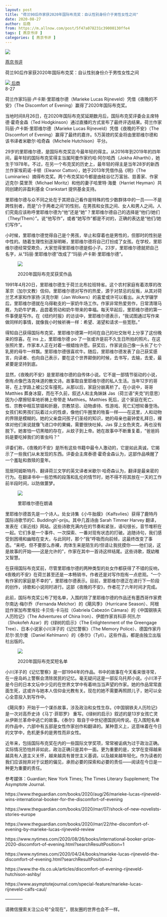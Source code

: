 ```yaml
---
layout: post
title: "荷兰90后作家获2020年国际布克奖：自认性别身份介于男性女性之间"
date: 2020-08-27
author: 后商
from: https://m.allnow.com/post/5f47a078231c39000130ffe4
tags: [ 燕京书评 ]
categories: [ 燕京书评 ]
---
```


<div class="main" data-v-7f77c10f="" data-v-c130297e="">
 <div class="head-img-wrap" data-v-7f77c10f="">
  <img class="head-img" data-v-7f77c10f="" src="//img.allhistory.com/5f47a012231c39000130ffe3.jpeg?imageView2/2/w/750"/>
  <!-- -->
 </div>
 <div class="column-wrap" data-v-7f77c10f="">
  <p class="column" data-v-7f77c10f="">
   <a class="column-link" data-v-7f77c10f="" href="/column/199">
    燕京书评
   </a>
   <!-- -->
  </p>
  <p class="title" data-v-7f77c10f="">
   荷兰90后作家获2020年国际布克奖：自认性别身份介于男性女性之间
  </p>
 </div>
 <div class="author-wrap" data-v-7f77c10f="">
  <div class="left" data-v-7f77c10f="">
   <a class="single-avatar" data-v-7f77c10f="" href="/user/1479932">
    <img data-v-7f77c10f="" src="//pic.allhistory.com/T1SXJCBbxg1RCvBVdK.jpg?imageView2/2/w/64"/>
   </a>
   <a class="single-name" data-v-7f77c10f="" href="/user/1479932">
    后商
   </a>
   <div class="icon" data-v-7f77c10f="">
   </div>
  </div>
  <div class="time" data-v-7f77c10f="">
   8-27
  </div>
 </div>
 <div class="abstract-wrap" data-v-7f77c10f="">
  <p class="abstract" data-v-7f77c10f="">
   荷兰作家玛丽·卢卡斯·里耶维尔德（Marieke Lucas Rijneveld）凭借《夜晚的不安》（The Discomfort of Evening）赢得了2020年国际布克奖。
  </p>
 </div>
 <div data-v-7f77c10f="" id="article-content">
  <p>
   当地时间8月26日，在2020年国际布克奖延期数月后，国际布克奖评委会主席特德·霍奇金森（Ted Hodgkinson）通过直播的方式宣布了最终评选结果。荷兰作家玛丽·卢卡斯·里耶维尔德（Marieke Lucas Rijneveld）凭借《夜晚的不安》（The Discomfort of Evening）赢得了最终的嘉许。5万英镑的奖金将由里耶维尔德和该书译者米歇尔·哈奇森（Michele Hutchison）平分。
  </p>
  <p>
  </p>
  <p>
   29岁的里耶维尔德，是国际布克奖迄今最年轻的得主。从2016年到2019年的四年间，最年轻的国际布克奖得主当属阿曼作家约哈·阿尔哈西（Jokha Alharthi），她生于1978年。不过，在另一个布克奖的历史上，最年轻的得主是当年28岁的新西兰作家埃莉诺·卡顿（Eleanor Catton），她于2013年凭借作品《明》（The Luminaries）摘得布克奖。两个布克奖如今都是由硅谷亿万富翁、慈善家、作家迈克尔·莫里茨（Michael Moritz）和他的妻子哈里特·海曼（Harriet Heyman）共同创建的非盈利基金 Crankstart 提供基金支持。
  </p>
  <p>
  </p>
  <p>
   里耶维尔德与众不同之处在于其把自己看作是特殊的性少数群体中的一员——不是跨性别者，而是“介于两者之间”的性别，在男孩和女孩之间、女人和男人之间。人们究竟应该称呼里耶维尔德为“他”还是“她”？里耶维尔德自己的选择是“他们/她们（They/Them）”。说“他写作”，或者“她写作”都是不对的，正确的表达是“他们/她们写作”。
  </p>
  <p>
  </p>
  <p>
   小时候，里耶维尔德觉得自己是个男孩，举止和穿着也是男性的，但那时的性别是中性的。随着生理性别逐渐明晰，里耶维尔德将自己打扮成了女孩。在学校，里耶维尔德经常受欺负，大家觉得里耶维尔德是假小子。23岁，里耶维尔德就把自己名字，从“玛丽·里耶维尔德”改成了“玛丽·卢卡斯·里耶维尔德”。
  </p>
  <p>
  </p>
  <figure class="image-box dls-image-block dls-media-image">
   <img src="https://img.allhistory.com/5f478791550c6f00015cc912.jpeg?imageView2/2/w/800"/>
   <figcaption class="dls-image-capture">
    <p>
     2020年国际布克奖获奖作品
    </p>
   </figcaption>
  </figure>
  <p>
  </p>
  <p>
   1991年4月20日，里耶维尔德生于荷兰北布拉班特省。这个农村家庭有着浓厚的改革宗（加尔文教）信仰。里耶维尔德对写作的热爱，源于对禁忌的反叛，从其对荷兰艺术家和作家扬·沃克尔斯（Jan Wolkers）的喜爱或许可以看出。从大学辍学后，里耶维尔德就在乌得勒支的一家奶牛场工作。作家非常热爱劳作，日常清理马厩，为奶牛铲粪，品尝着劳动和奶牛带来的幸福。每天早起后，里耶维尔德的第一件事便是写作。在《纽约时报》的访谈中，里耶维尔德表示，“我试图通过写作来做同样的事情，就像我小时候祈祷一样：希望、渴望和请求一些宽慰。”
  </p>
  <p>
  </p>
  <p>
   得知自己获得国际布克奖，里耶维尔德第一时间在自己的社交账号上分享了这份晚来的惊喜。在 ins 上，里耶维尔德 po 了一张或许是前不久生日所拍的照片。在这张照片里，作家本人正在对着一根蜡烛许愿。获奖后，作家说自己像一头长了七个乳房的母牛一样飘。里耶维尔德很喜欢牛。随后，里耶维尔德发表了自己获奖感言，向读者、也向自己表示，要在这个世界颠倒的时候，去书写，去输，去爱，最紧要是坚持到底。
  </p>
  <p>
  </p>
  <p>
   显然，《夜晚的不安》是里耶维尔德的自传体小说。它不是一部情节驱动的小说，倒有点像巴洛克味道的散文诗。故事取自里耶维尔德的私人生活。当年12岁的哥哥，在上学路上被公交车撞死。从那以后，家庭分崩离析了。在小说中，哥哥 Matthies 葬身冰窟，而在不久前，叙述人和主角妹妹 Jas（荷兰语“夹克”的意思）因为小摩擦轻率地祈祷上帝带走 Matthies。Matthies 死后，这个家庭在死亡、性、宗教中相互禁锢和折磨，宗教禁忌、动物虐待、性游戏、死亡幻想轮番登场。女孩们和男孩们玩着过火的性虐，像他们牛圈里的牲畜一样——在这里，人和动物的界限是模糊的。她的父亲盘问孩子们圣经的知识，她的母亲也最钟爱礼拜日，裸体对他们来说就像飞进口中的果蝇，需要很快吐掉。Jas 穿上女色夹克，再也没有脱下。她害怕一切黑暗的存在，从蚊子到上帝。她在故事中不断重复着，“爸爸妈妈是要吃掉我们的害虫吗？”
  </p>
  <p>
  </p>
  <p>
   评委们称，《夜晚的不安》是所有这些书籍中最令人激动的，它是如此真诚，它揭示了一些我们从未发现的东西。评委会主席泰德·霍奇金森认为，这部作品唤醒了一个羞耻和救赎的童年。
  </p>
  <p>
  </p>
  <p>
   现居阿姆斯特丹、翻译荷兰文学的英文译者米歇尔·哈奇森认为，翻译是最亲密的行为。在翻译书中一些恐怖的段落和乱伦的情节时，她不得不将其放在一天的工作前半段时间，以防做噩梦。
  </p>
  <p>
  </p>
  <figure class="image-box dls-image-block dls-media-image">
   <img src="https://img.allhistory.com/5f4787d18513910001ad0409.jpeg?imageView2/2/w/800"/>
   <figcaption class="dls-image-capture">
    <p>
     里耶维尔德在朗诵
    </p>
   </figcaption>
  </figure>
  <p>
  </p>
  <p>
   里耶维尔德首先是一个诗人。处女诗集《小牛胎膜》（Kalfsvlies）获得了鹿特丹国际诗歌节的C. Buddingh’-prijs。其中几首诗由 Sarah Timmer Harvey 翻译，发表在《渐近线》网站。这些诗歌充满内在的节奏和紧张，语句很长，音节堆积在一起。它们多是一个事件、一次探索、一番对现有状态的打破。追随诗句，我们感受到困境和幽暗在变大，与此同时，那个“我”呼吸而向前倾，这最终改变了事态。“来吧，但不要那么赤裸，肉体生来是陌生的/但请让我抚摸你——他们说，这是故事的开始——这是允许的”，作家在其中一首诗这样结尾。这些诗歌，既幼稚又智慧。
  </p>
  <p>
  </p>
  <p>
   在获得国际布克奖前，尽管里耶维尔德的两种类型的处女作都获得了不错的反响，《夜晚的不安》在荷兰甚至还是一本畅销书，作者还是对写作抱有一点悲观。“一个有作家的家庭是不幸的”，里耶维尔德表示。目前，里耶维尔德正在进行下一阶段的创作，诗歌和小说同时进行。这部《夜晚的不安》，作者花了六年时间才完成。
  </p>
  <p>
  </p>
  <p>
   此前，国际布克奖公布了短名单，入围的除了里耶维尔德的作品还有墨西哥作家费尔南达·梅尔乔（Fernanda Melchor）的《飓风季》（Hurricane Season）、阿根廷作家加布里埃拉·卡贝佐·卡马拉（Gabriela Cabezón Cámara）的《中国钢铁夫人历险记》（The Adventures of China Iron）、伊朗作家肖科菲·阿扎尔（Shokofeh Azar）的《绿树的启示》（The Enlightenment of the Greengage Tree）、日本小说家小川洋子的《记忆警察》（The Memory Police）、德国作家丹尼尔·凯尔曼（Daniel Kehlmann）的《泰尔》（Tyll）。这些作品，都是由独立出版社出版的。
  </p>
  <p>
  </p>
  <figure class="image-box dls-image-block dls-media-image">
   <img src="https://img.allhistory.com/5f4787f8231c39000130ff6e.jpeg?imageView2/2/w/800"/>
   <figcaption class="dls-image-capture">
    <p>
     2020年国际布克奖短名单
    </p>
   </figcaption>
  </figure>
  <p>
  </p>
  <p>
   小川洋子的《记忆警察》是一部1994年的作品。书中的故事在今天看来很寻常，在一座岛屿上警察会清除居民的记忆。毫无疑问这是一部反乌托邦小说。小川洋子是今日的日本文坛中少见的在世界文学中有着响当当声望的作家。她的作品常常直面生死，这或许与她本人信仰金光教有关。现在的她不需要再照顾儿子，她可以全心全意投入到写作中。
  </p>
  <p>
  </p>
  <p>
   《飓风季》开始于一个谋杀故事，涉及政治和女性生存。《中国钢铁夫人历险记》是一次对高乔史诗《马丁·菲耶罗》 重写。《绿树的启示》叙述的是13岁女孩亡灵从伊斯兰革命中逃亡的故事。《泰尔》取自于中世纪德国民间传说。在入围短名单的作品中，六部中有五部是女性作家创作和翻译的。某种意义上，这意味着在今日的文学中，危机更多的是男性而非女性。
  </p>
  <p>
  </p>
  <p>
   近年来，包括国际布克奖在内的一些国际文学奖项，常常被诟病为过于政治正确。实际情况恐怕并非如此，政治正确只是其中一面。更为重要的是，文学在变得越来越具有人道主义关怀，越来越具有普世主义基调，以及越来越年轻化。作为读者的我们应该抛弃对于议题的偏见，承担必要的探索和必要的责任——阅读在今日是一种更为重要的责任。
  </p>
  <p>
  </p>
  <p>
  </p>
  <p>
   参考媒体：Guardian; New York Times; The Times Literary Supplement; The Asymptote Journal.
  </p>
  <p>
   https://www.theguardian.com/books/2020/aug/26/marieke-lucas-rijneveld-wins-international-booker-for-the-discomfort-of-evening
  </p>
  <p>
   https://www.theguardian.com/books/2020/mar/07/shock-of-new-novelists-stories-europe
  </p>
  <p>
   https://www.theguardian.com/books/2020/mar/22/the-discomfort-of-evening-by-marieke-lucas-rijneveld-review
  </p>
  <p>
   https://www.nytimes.com/2020/08/26/books/international-booker-prize-2020-discomfort-of-evening.html?searchResultPosition=1
  </p>
  <p>
   https://www.nytimes.com/2020/04/24/books/marieke-lucas-rijneveld-the-discomfort-of-evening.html?searchResultPosition=2
  </p>
  <p>
   https://www.the-tls.co.uk/articles/discomfort-of-evening-rijneveld-hutchison-ashby/
  </p>
  <p>
   https://www.asymptotejournal.com/special-feature/marieke-lucas-rijneveld-calfs-caul/
  </p>
  <p>
  </p>
  <p>
   ————
  </p>
  <p>
   请微信搜索关注公众号“全现在”，朋友圈的世界也会不一样。
  </p>
  <p>
  </p>
 </div>
</div>

